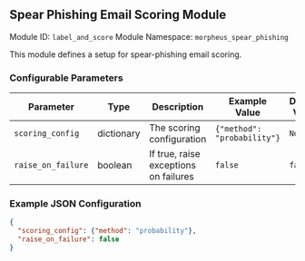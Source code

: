 <!--
SPDX-FileCopyrightText: Copyright (c) 2022-2025, NVIDIA CORPORATION & AFFILIATES. All rights reserved.
SPDX-License-Identifier: Apache-2.0

Licensed under the Apache License, Version 2.0 (the "License");
you may not use this file except in compliance with the License.
You may obtain a copy of the License at

http://www.apache.org/licenses/LICENSE-2.0

Unless required by applicable law or agreed to in writing, software
distributed under the License is distributed on an "AS IS" BASIS,
WITHOUT WARRANTIES OR CONDITIONS OF ANY KIND, either express or implied.
See the License for the specific language governing permissions and
limitations under the License.
-->

## Spear Phishing Email Scoring Module

Module ID: `label_and_score`
Module Namespace: `morpheus_spear_phishing`

This module defines a setup for spear-phishing email scoring.

### Configurable Parameters

| Parameter          | Type | Description                           | Example Value             | Default Value |
|--------------------|------|---------------------------------------|---------------------------|---------------|
| `scoring_config`   | dictionary | The scoring configuration             | `{"method": "probability"}` | `None`        |
| `raise_on_failure` | boolean | If true, raise exceptions on failures | `false`                     | `false`       |

### Example JSON Configuration

```json
{
  "scoring_config": {"method": "probability"},
  "raise_on_failure": false
}
